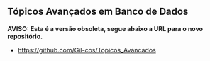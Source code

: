 ## Tópicos Avançados em Banco de Dados

**AVISO: Esta é a versão obsoleta, segue abaixo a URL para o novo repositório.**

- https://github.com/Gil-cos/Topicos_Avancados
